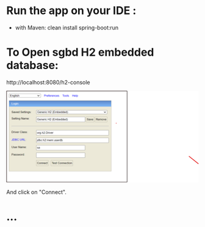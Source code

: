# Run the app on your IDE :
 - with Maven: 
    clean install spring-boot:run


# To Open sgbd H2 embedded database: 

http://localhost:8080/h2-console

![img.png](img.png)

And click on "Connect".

# ...